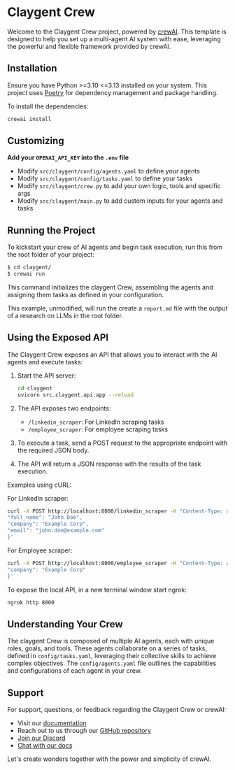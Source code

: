 # Claygent Crew

Welcome to the Claygent Crew project, powered by [crewAI](https://crewai.com). This template is designed to help you set up a multi-agent AI system with ease, leveraging the powerful and flexible framework provided by crewAI.

## Installation

Ensure you have Python >=3.10 <=3.13 installed on your system. This project uses [Poetry](https://python-poetry.org/) for dependency management and package handling.

To install the dependencies:
```bash
crewai install
```

## Customizing

**Add your `OPENAI_API_KEY` into the `.env` file**

- Modify `src/claygent/config/agents.yaml` to define your agents
- Modify `src/claygent/config/tasks.yaml` to define your tasks
- Modify `src/claygent/crew.py` to add your own logic, tools and specific args
- Modify `src/claygent/main.py` to add custom inputs for your agents and tasks

## Running the Project

To kickstart your crew of AI agents and begin task execution, run this from the root folder of your project:

```bash
$ cd claygent/
$ crewai run
```

This command initializes the claygent Crew, assembling the agents and assigning them tasks as defined in your configuration.

This example, unmodified, will run the create a `report.md` file with the output of a research on LLMs in the root folder.

## Using the Exposed API

The Claygent Crew exposes an API that allows you to interact with the AI agents and execute tasks:

1. Start the API server:
   ```bash
   cd claygent
   uvicorn src.claygent.api:app --reload
   ```

2. The API exposes two endpoints:
   - `/linkedin_scraper`: For LinkedIn scraping tasks
   - `/employee_scraper`: For employee scraping tasks

3. To execute a task, send a POST request to the appropriate endpoint with the required JSON body.

4. The API will return a JSON response with the results of the task execution.

Examples using cURL:

For LinkedIn scraper:
```bash
curl -X POST http://localhost:8000/linkedin_scraper -H "Content-Type: application/json" -d '{
"full_name": "John Doe",
"company": "Example Corp",
"email": "john.doe@example.com"
}'
```
For Employee scraper:
```bash
curl -X POST http://localhost:8000/employee_scraper -H "Content-Type: application/json" -d '{
"company": "Example Corp"
}'
```

To expose the local API, in a new terminal window start ngrok:
   ```bash
   ngrok http 8000
   ```

## Understanding Your Crew

The claygent Crew is composed of multiple AI agents, each with unique roles, goals, and tools. These agents collaborate on a series of tasks, defined in `config/tasks.yaml`, leveraging their collective skills to achieve complex objectives. The `config/agents.yaml` file outlines the capabilities and configurations of each agent in your crew.

## Support

For support, questions, or feedback regarding the Claygent Crew or crewAI:
- Visit our [documentation](https://docs.crewai.com)
- Reach out to us through our [GitHub repository](https://github.com/joaomdmoura/crewai)
- [Join our Discord](https://discord.com/invite/X4JWnZnxPb)
- [Chat with our docs](https://chatg.pt/DWjSBZn)

Let's create wonders together with the power and simplicity of crewAI.

